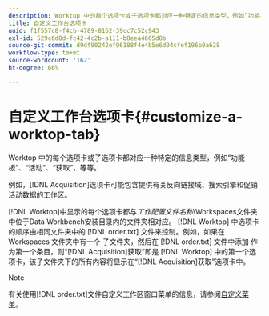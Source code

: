 ```yaml
---
description: Worktop 中的每个选项卡或子选项卡都对应一种特定的信息类型，例如“功能板”、“活动”、“获取”，等等。
title: 自定义工作台选项卡
uuid: f1f557c8-f4cb-4789-8162-39cc7c52c943
exl-id: 529c6d8d-fc42-4c2b-a111-b8eea4665d8b
source-git-commit: d9df90242ef96188f4e4b5e6d04cfef196b0a628
workflow-type: tm+mt
source-wordcount: '162'
ht-degree: 66%

---
```


# 自定义工作台选项卡{#customize-a-worktop-tab}

Worktop 中的每个选项卡或子选项卡都对应一种特定的信息类型，例如“功能板”、“活动”、“获取”，等等。

例如，[!DNL Acquisition]选项卡可能包含提供有关反向链接域、搜索引擎和促销活动数据的工作区。

[!DNL Worktop]中显示的每个选项卡都与&#x200B;*工作配置文件名称*\Workspaces文件夹中位于Data Workbench安装目录内的文件夹相对应。 [!DNL Worktop] 中选项卡的顺序由相同文件夹中的 [!DNL order.txt] 文件来控制。例如，如果在 Workspaces 文件夹中有一个 子文件夹，然后在 [!DNL order.txt] 文件中添加 作为第一个条目，则“[!DNL Acquisition]获取”即是 [!DNL Worktop] 中的第一个选项卡，该子文件夹下的所有内容将显示在“[!DNL Acquisition]获取”选项卡中。

>[!NOTE]
>
>有关使用[!DNL order.txt]文件自定义工作区窗口菜单的信息，请参阅[自定义菜单](../../../../home/c-get-started/c-intf-anlys-ftrs/c-ctm-menus/c-ctm-menus.md#concept-93d4c09cb7f34cd293b7b64fba1cf894)。
